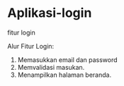 # Aplikasi-login
fitur login

Alur Fitur Login:
1. Memasukkan email dan password
2. Memvalidasi masukan.
3. Menampilkan halaman beranda.
